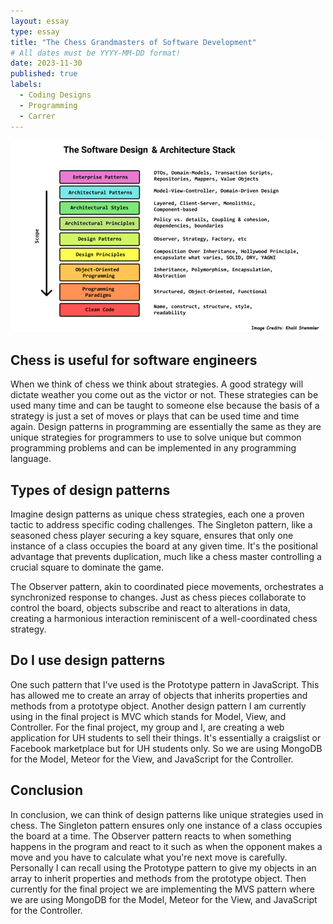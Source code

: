 ```yaml
---
layout: essay
type: essay
title: "The Chess Grandmasters of Software Development"
# All dates must be YYYY-MM-DD format!
date: 2023-11-30
published: true
labels:
  - Coding Designs
  - Programming
  - Carrer
---
```


<img width="500px" src="../img/Design-Patterns/Design-Patterns.png">

## Chess is useful for software engineers
When we think of chess we think about strategies. A good strategy will dictate weather you come out as the victor or not. These strategies can be used many time and can be taught to someone else because the basis of a strategy is just a set of moves or plays that can be used time and time again. Design patterns in programming are essentially the same as they are unique strategies for programmers to use to solve unique but common programming problems and can be implemented in any programming language. 

## Types of design patterns
Imagine design patterns as unique chess strategies, each one a proven tactic to address specific coding challenges. The Singleton pattern, like a seasoned chess player securing a key square, ensures that only one instance of a class occupies the board at any given time. It's the positional advantage that prevents duplication, much like a chess master controlling a crucial square to dominate the game.

The Observer pattern, akin to coordinated piece movements, orchestrates a synchronized response to changes. Just as chess pieces collaborate to control the board, objects subscribe and react to alterations in data, creating a harmonious interaction reminiscent of a well-coordinated chess strategy.

## Do I use design patterns
One such pattern that I've used is the Prototype pattern in JavaScript. This has allowed me to create an array of objects that inherits properties and methods from a prototype object. Another design pattern I am currently using in the final project is MVC which stands for Model, View, and Controller. For the final project, my group and I, are creating a web application for UH students to sell their things. It's essentially a craigslist or Facebook marketplace but for UH students only. So we are using MongoDB for the Model, Meteor for the View, and JavaScript for the Controller.

## Conclusion
In conclusion, we can think of design patterns like unique strategies used in chess. The Singleton pattern ensures only one instance of a class occupies the board at a time. The Observer pattern reacts to when something happens in the program and react to it such as when the opponent makes a move and you have to calculate what you're next move is carefully. Personally I can recall using the Prototype pattern to give my objects in an array to inherit properties and methods from the prototype object. Then currently for the final project we are implementing the MVS pattern where we are using MongoDB for the Model, Meteor for the View, and JavaScript for the Controller.

